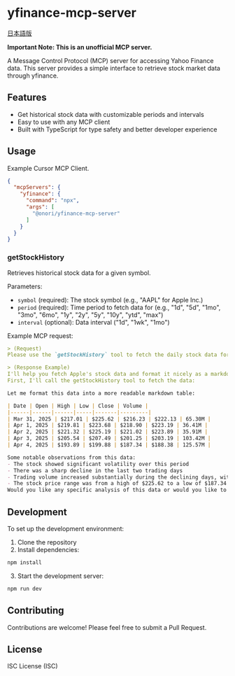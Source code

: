 # yfinance-mcp-server

[日本語版](./README-ja.md)

**Important Note: This is an unofficial MCP server.**

A Message Control Protocol (MCP) server for accessing Yahoo Finance data. This server provides a simple interface to retrieve stock market data through yfinance.

## Features

- Get historical stock data with customizable periods and intervals
- Easy to use with any MCP client
- Built with TypeScript for type safety and better developer experience

## Usage

Example Cursor MCP Client.

```json
{
  "mcpServers": {
    "yfinance": {
      "command": "npx",
      "args": [
        "@onori/yfinance-mcp-server"
      ]
    }
  }
}
```

### getStockHistory

Retrieves historical stock data for a given symbol.

Parameters:
- `symbol` (required): The stock symbol (e.g., "AAPL" for Apple Inc.)
- `period` (required): Time period to fetch data for (e.g., "1d", "5d", "1mo", "3mo", "6mo", "1y", "2y", "5y", "10y", "ytd", "max")
- `interval` (optional): Data interval ("1d", "1wk", "1mo")

Example MCP request:

```markdown
> (Request) 
Please use the `getStockHistory` tool to fetch the daily stock data for AAPL for the past week (`period`='1w', `interval`='1d'). Then, render the results as a markdown table.

> (Response Example)
I'll help you fetch Apple's stock data and format it nicely as a markdown table.
First, I'll call the getStockHistory tool to fetch the data:

Let me format this data into a more readable markdown table:

| Date | Open | High | Low | Close | Volume |
|------|------|------|-----|-------|---------|
| Mar 31, 2025 | $217.01 | $225.62 | $216.23 | $222.13 | 65.30M |
| Apr 1, 2025 | $219.81 | $223.68 | $218.90 | $223.19 | 36.41M |
| Apr 2, 2025 | $221.32 | $225.19 | $221.02 | $223.89 | 35.91M |
| Apr 3, 2025 | $205.54 | $207.49 | $201.25 | $203.19 | 103.42M |
| Apr 4, 2025 | $193.89 | $199.88 | $187.34 | $188.38 | 125.57M |

Some notable observations from this data:
- The stock showed significant volatility over this period
- There was a sharp decline in the last two trading days
- Trading volume increased substantially during the declining days, with the highest volume (125.57M shares) on April 4th
- The stock price range was from a high of $225.62 to a low of $187.34 during this period
Would you like any specific analysis of this data or would you like to see different metrics?
```

## Development

To set up the development environment:

1. Clone the repository
2. Install dependencies:
```bash
npm install
```
3. Start the development server:
```bash
npm run dev
```

## Contributing

Contributions are welcome! Please feel free to submit a Pull Request.

## License

ISC License (ISC)